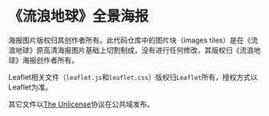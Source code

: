 # 《流浪地球》全景海报

海报图片版权归其创作者所有。此代码仓库中的图片块（images tiles）是在《流浪地球》原高清海报图片基础上切割制成，没有进行任何修改，其版权归《流浪地球》海报创作者所有。

Leaflet相关文件（`leaflet.js`和`leaflet.css`）版权归`Leaflet`所有，授权方式以Leaflet为准。

其它文件以[The Unlicense](https://github.com/Sneezry/thewanderingearth/blob/master/LICENSE)协议在公共域发布。
